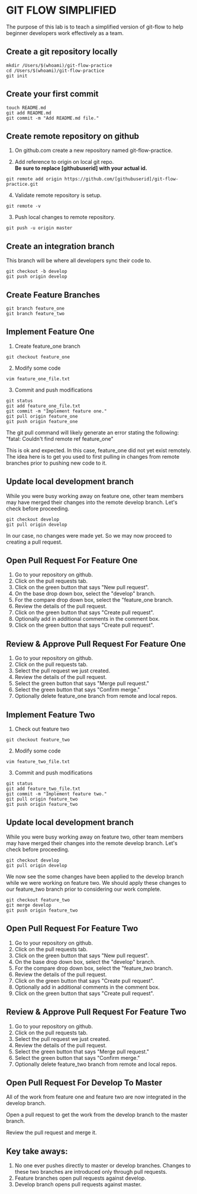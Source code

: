 # GIT FLOW SIMPLIFIED

The purpose of this lab is to teach a simplified version of git-flow to help beginner developers work effectively as a team.


## Create a git repository locally

```none
mkdir /Users/$(whoami)/git-flow-practice
cd /Users/$(whoami)/git-flow-practice
git init
```


## Create your first commit

```none
touch README.md
git add README.md
git commit -m "Add README.md file."
```


## Create remote repository on github 

1. On github.com create a new repository named git-flow-practice.


2. Add reference to origin on local git repo.  
**Be sure to replace [githubuserid] with your actual id.**

  ```
  git remote add origin https://github.com/[githubuserid]/git-flow-practice.git
  ```

4. Validate remote repository is setup.

```
git remote -v
```

3. Push local changes to remote repository.

```
git push -u origin master
```


## Create an integration branch

This branch will be where all developers sync their code to.

```
git checkout -b develop
git push origin develop
```


## Create Feature Branches

```
git branch feature_one
git branch feature_two
```


## Implement Feature One

1. Create feature_one branch
```
git checkout feature_one
```

2. Modify some code
```
vim feature_one_file.txt
```

3. Commit and push modifications
```
git status
git add feature_one_file.txt
git commit -m "Implement feature one."
git pull origin feature_one
git push origin feature_one
```

The git pull command will likely generate an error stating the following:   
"fatal: Couldn't find remote ref feature_one"

This is ok and expected. In this case, feature_one did not yet exist remotely. The idea here is to get you used to first pulling in changes from remote branches prior to pushing new code to it.


## Update local development branch

While you were busy working away on feature one, other team members may have merged their changes into the remote develop branch. Let's check before proceeding.

```
git checkout develop
git pull origin develop
```

In our case, no changes were made yet. So we may now proceed to creating a pull request.


## Open Pull Request For Feature One

1. Go to your repository on github.
2. Click on the pull requests tab.
3. Click on the green button that says "New pull request".
4. On the base drop down box, select the "develop" branch.
5. For the compare drop down box, select the "feature_one branch.
6. Review the details of  the pull request.
7. Click on the green button that says "Create pull request".
8. Optionally add in additional comments in the comment box.
9. Click on the green button that says "Create pull request".


## Review & Approve Pull Request For Feature One

1. Go to your repository on github.
2. Click on the pull requests tab.
3. Select the pull request we just created.
4. Review the details of the pull request.
5. Select the green button that says "Merge pull request."
6. Select the green button that says "Confirm merge."
7. Optionally delete feature_one branch from remote and local repos.


## Implement Feature Two

1. Check out feature two

```
git checkout feature_two
```

2. Modify some code
```
vim feature_two_file.txt
```

3. Commit and push modifications
```
git status
git add feature_two_file.txt
git commit -m "Implement feature two."
git pull origin feature_two
git push origin feature_two
```


## Update local development branch

While you were busy working away on feature two, other team members may have merged their changes into the remote develop branch. Let's check before proceeding.

```
git checkout develop
git pull origin develop
```

We now see the some changes have been applied to the develop branch while we were working on feature two. 
We should apply these changes to our feature_two branch prior to considering our work complete.

```
git checkout feature_two
git merge develop
git push origin feature_two
```


## Open Pull Request For Feature Two

1. Go to your repository on github.
2. Click on the pull requests tab.
3. Click on the green button that says "New pull request".
4. On the base drop down box, select the "develop" branch.
5. For the compare drop down box, select the "feature_two branch.
6. Review the details of  the pull request.
7. Click on the green button that says "Create pull request".
8. Optionally add in additional comments in the comment box.
9. Click on the green button that says "Create pull request".


## Review & Approve Pull Request For Feature Two

1. Go to your repository on github.
2. Click on the pull requests tab.
3. Select the pull request we just created.
4. Review the details of the pull request.
5. Select the green button that says "Merge pull request."
6. Select the green button that says "Confirm merge."
7. Optionally delete feature_two branch from remote and local repos.


## Open Pull Request For Develop To Master

All of the work from feature one and feature two are now integrated in the develop branch. 

Open a pull request to get the work from the develop branch to the master branch.

Review the pull request and merge it.


## Key take aways:

1. No one ever pushes directly to master or develop branches. Changes to these two branches are introduced only through pull requests.
2. Feature branches open pull requests against develop.
3. Develop branch opens pull requests against master.